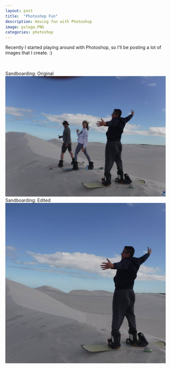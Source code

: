 ```yaml
---
layout: post
title:  "Photoshop Fun"
description: Having fun with Photoshop
image: pslogo.PNG
categories: photoshop
---
```


Recently I started playing around with Photoshop, so I'll be posting a lot of images that I create. :)

<br/>
<br/>



<div class="preview">
	Sandboarding: Original
	<img src="../img/desert.jpg">
	Sandboarding: Edited
	<img src="../img/self.jpg">
</div>


